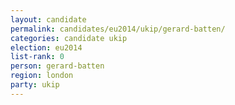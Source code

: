 ```yaml
---
layout: candidate
permalink: candidates/eu2014/ukip/gerard-batten/
categories: candidate ukip
election: eu2014
list-rank: 0
person: gerard-batten
region: london
party: ukip
---
```

